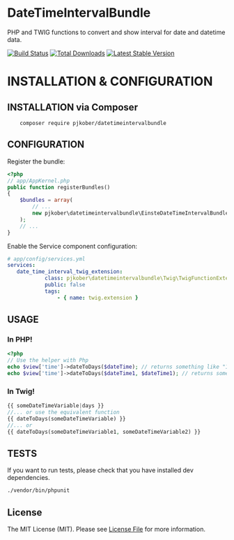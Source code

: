 # DateTimeIntervalBundle
PHP and TWIG functions to convert and show interval for date and datetime data.

[![Build Status](https://travis-ci.org/PJKober/DateTimeIntervalBundle.svg?branch=master)](https://travis-ci.org/PJKober/DateTimeIntervalBundle)
[![Total Downloads](https://poser.pugx.org/PJKober/DateTimeIntervalBundle/downloads.svg)](https://packagist.org/packages/PJKober/DateTimeIntervalBundle) 
[![Latest Stable Version](https://poser.pugx.org/PJKober/DateTimeIntervalBundle/v/stable.svg)](https://packagist.org/packages/PJKober/DateTimeIntervalBundle)


# INSTALLATION & CONFIGURATION

## INSTALLATION via Composer
```
    composer require pjkober/datetimeintervalbundle
```
	
## CONFIGURATION

Register the bundle:

```php
<?php
// app/AppKernel.php
public function registerBundles()
{
    $bundles = array(
        // ...
        new pjkober\datetimeintervalbundle\EinsteDateTimeIntervalBundle(),
    );
    // ...
}
```

Enable the Service component configuration:

```yaml
# app/config/services.yml
services:
   date_time_interval_twig_extension:
            class: pjkober\datetimeintervalbundle\Twig\TwigFunctionExtension
            public: false
            tags:
                - { name: twig.extension }

```


## USAGE

### In PHP!

```php
<?php
// Use the helper with Php
echo $view['time']->dateToDays($dateTime); // returns something like "10", count interval between $dateTime and now
echo $view['time']->dateToDays($dateTime1, $dateTime1); // returns something like "10", count interval between $dateTime1 and  $dateTime2
```


### In Twig!

``` php
{{ someDateTimeVariable|days }}
//... or use the equivalent function
{{ dateToDays(someDateTimeVariable) }}
//... or
{{ dateToDays(someDateTimeVariable1, someDateTimeVariable2) }}
```

## TESTS

If you want to run tests, please check that you have installed dev dependencies.

```bash
./vendor/bin/phpunit
```
## License

The MIT License (MIT). Please see [License File](./LICENSE) for more information.

